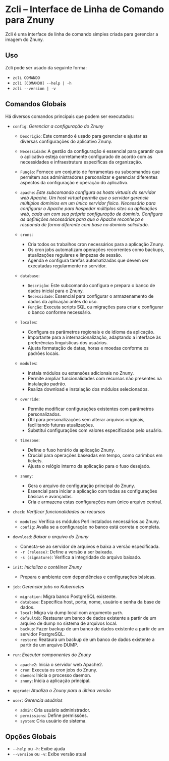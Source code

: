 # Zcli – Interface de Linha de Comando para Znuny

Zcli é uma interface de linha de comando simples criada para gerenciar a imagem do Znuny.

## Uso

Zcli pode ser usado da seguinte forma:

* `zcli COMANDO`
* `zcli [COMANDO] --help | -h`
* `zcli --version | -v`

## Comandos Globais

Há diversos comandos principais que podem ser executados:

* `config`: *Gerenciar a configuração do Znuny*
    * `Descrição`: Este comando é usado para gerenciar e ajustar as diversas configurações do aplicativo Znuny.
    * `Necessidade`: A gestão da configuração é essencial para garantir que o aplicativo esteja corretamente configurado de acordo com as necessidades e infraestrutura específicas da organização.
    * `Função`: Fornece um conjunto de ferramentas ou subcomandos que permitem aos administradores personalizar e gerenciar diferentes aspectos da configuração e operação do aplicativo.
    * `apache`: 
        *Este subcomando configura os hosts virtuais do servidor web Apache. Um host virtual permite que o servidor gerencie múltiplos domínios em um único servidor físico.*
        *Necessário para configurar o Apache para hospedar múltiplos sites ou aplicações web, cada um com sua própria configuração de domínio.*
        *Configura as definições necessárias para que o Apache reconheça e responda de forma diferente com base no domínio solicitado.*
    * `crons`:
        * Cria todos os trabalhos cron necessários para a aplicação Znuny.
        * Os cron jobs automatizam operações recorrentes como backups, atualizações regulares e limpezas de sessão.
        * Agenda e configura tarefas automatizadas que devem ser executadas regularmente no servidor.

    * `database`:
        * `Descrição`: Este subcomando configura e prepara o banco de dados inicial para o Znuny.
        * `Necessidade`: Essencial para configurar o armazenamento de dados da aplicação antes do uso.
        * `Função`: Executa scripts SQL ou migrações para criar e configurar o banco conforme necessário.

    * `locales`:
        * Configura os parâmetros regionais e de idioma da aplicação.
        * Importante para a internacionalização, adaptando a interface às preferências linguísticas dos usuários.
        * Ajusta formatação de datas, horas e moedas conforme os padrões locais.

    * `modules`:
        * Instala módulos ou extensões adicionais no Znuny.
        * Permite ampliar funcionalidades com recursos não presentes na instalação padrão.
        * Realiza download e instalação dos módulos selecionados.

    * `override`:
        * Permite modificar configurações existentes com parâmetros personalizados.
        * Útil para personalizações sem alterar arquivos originais, facilitando futuras atualizações.
        * Substitui configurações com valores especificados pelo usuário.

    * `timezone`:
        * Define o fuso horário da aplicação Znuny.
        * Crucial para operações baseadas em tempo, como carimbos em tickets.
        * Ajusta o relógio interno da aplicação para o fuso desejado.

    * `znuny`:
        * Gera o arquivo de configuração principal do Znuny.
        * Essencial para iniciar a aplicação com todas as configurações básicas e avançadas.
        * Cria e armazena estas configurações num único arquivo central.

* `check`: *Verificar funcionalidades ou recursos*
    * `modules`: Verifica os módulos Perl instalados necessários ao Znuny.
    * `config`: Avalia se a configuração no banco está correta e completa.

* `download`: *Baixar o arquivo do Znuny*
    * Conecta-se ao servidor de arquivos e baixa a versão especificada.
    * `-r (release)`: Define a versão a ser baixada.
    * `-s (signature)`: Verifica a integridade do arquivo baixado.

* `init`: *Inicializa o contêiner Znuny*
    * Prepara o ambiente com dependências e configurações básicas.

* `job`: *Gerenciar jobs no Kubernetes*
    * `migration`: Migra banco PostgreSQL existente.
    * `database`: Especifica host, porta, nome, usuário e senha da base de dados.
    * `local`: Migra via dump local com argumento `path`.
    * `defaultdb`: Restaurar um banco de dados existente a partir de um arquivo de dump no sistema de arquivos local.
    * `backup`: Fazer backup de um banco de dados existente a partir de um servidor PostgreSQL.
    * `restore`: Reataura um backup de um banco de dados existente a partir de um arquivo DUMP.

* `run`: *Executar componentes do Znuny*
    * `apache2`: Inicia o servidor web Apache2.
    * `cron`: Executa os cron jobs do Znuny.
    * `daemon`: Inicia o processo daemon.
    * `znuny`: Inicia a aplicação principal.

* `upgrade`: *Atualiza o Znuny para a última versão*

* `user`: *Gerencia usuários*
    * `admin`: Cria usuário administrador.
    * `permissions`: Define permissões.
    * `system`: Cria usuário de sistema.

## Opções Globais

* `--help` ou `-h`: Exibe ajuda
* `--version` ou `-v`: Exibe versão atual
